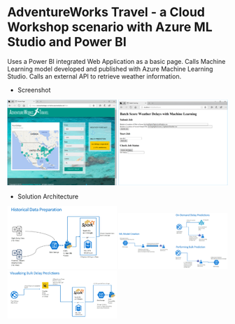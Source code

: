 # AdventureWorks Travel - a Cloud Workshop scenario with Azure ML Studio and Power BI
Uses a Power BI integrated Web Application as a basic page. Calls Machine Learning model developed and published with Azure Machine Learning Studio. Calls an external API to retrieve weather information.

- Screenshot

<img width='250' src='./images/screenshot-run-main.png'/>
<img width='250' src='./images/screenshot-run-batchscore.png'/>

- Solution Architecture

<img width='250' src='./images/solution01-batch-data.png'/>
<img width='250' src='./images/solution02-ml-training-scoring.png'/>
<img width='250' src='./images/solution03-visualize-scored-data-hdfs-dw.png'/>

